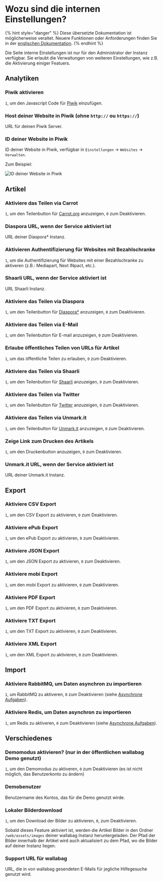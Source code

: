 # Wozu sind die internen Einstellungen?

{% hint style="danger" %}
Diese übersetzte Dokumentation ist möglicherweise veraltet. Neuere Funktionen oder Anforderungen finden Sie in der [englischen Dokumentation](https://doc.wallabag.org/en/).
{% endhint %}

Die Seite interne Einstellungen ist nur für den Administrator der Instanz verfügbar. Sie erlaubt die Verwaltungen von weiteren Einstellungen, wie z.B. die Aktivierung einiger Featuers.

## Analytiken

### Piwik aktivieren

`1`, um den Javascript Code für [Piwik](https://piwik.org/) einzufügen.

### Host deiner Website in Piwik (ohne `http://` ou `https://`)

URL für deinen Piwik Server.

### ID deiner Website in Piwik

ID deiner Website in Piwik, verfügbar in `Einstellungen` -> `Websites` -> `Verwalten`.

Zum Beispiel:

![ID deiner Website in Piwik](../../img/admin/id_piwik.png)

## Artikel

### Aktiviere das Teilen via Carrot

`1`, um den Teilenbutton für [Carrot.org](https://secure.carrot.org/) anzuzeigen, `0` zum Deaktivieren.

### Diaspora URL, wenn der Service aktiviert ist

URL deiner Diaspora\* Instanz.

### Aktivieren Authentifizierung für Websites mit Bezahlschranke

`1`, um die Authentifizierung für Websites mit einer Bezahlschranke zu aktiveren (z.B.: Mediapart, Next INpact, etc.).

### Shaarli URL, wenn der Service aktiviert ist

URL Shaarli Instanz.

### Aktiviere das Teilen via Diaspora

`1`, um den Teilenbutton für [Diaspora\*](https://diasporafoundation.org/) anzuzeigen, `0` zum Deaktivieren.

### Aktiviere das Teilen via E-Mail

`1`, um den Teilenbutton für E-mail anzuzeigen, `0` zum Deaktivieren.

### Erlaube öffentliches Teilen von URLs für Artikel

`1`, um das öffentliche Teilen zu erlauben, `0` zum Deaktivieren.

### Aktiviere das Teilen via Shaarli

`1`, um den Teilenbutton für [Shaarli](https://github.com/shaarli/Shaarli) anzuzeigen, `0` zum Deaktivieren.

### Aktiviere das Teilen via Twitter

`1`, um den Teilenbutton für [Twitter](https://twitter.com/) anzuzeigen, `0` zum Deaktivieren.

### Aktiviere das Teilen via Unmark.it

`1`, um den Teilenbutton für [Unmark.it](https://unmark.it/) anzuzeigen, `0` zum Deaktivieren.

### Zeige Link zum Drucken des Artikels

`1`, um den Druckenbutton anzuzeigen, `0` zum Deaktivieren.

### Unmark.it URL, wenn der Service aktiviert ist

URL deiner Unmark.it Instanz.

## Export

### Aktiviere CSV Export

`1`, um den CSV Export zu aktivieren, `0` zum Deaktivieren.

### Aktiviere ePub Export

`1`, um den ePub Export zu aktivieren, `0` zum Deaktivieren.

### Aktiviere JSON Export

`1`, um den JSON Export zu aktivieren, `0` zum Deaktivieren.

### Aktiviere mobi Export

`1`, um den mobi Export zu aktivieren, `0` zum Deaktivieren.

### Aktiviere PDF Export

`1`, um den PDF Export zu aktivieren, `0` zum Deaktivieren.

### Aktiviere TXT Export

`1`, um den TXT Export zu aktivieren, `0` zum Deaktivieren.

### Aktiviere XML Export

`1`, um den XML Export zu aktivieren, `0` zum Deaktivieren.

## Import

### Aktiviere RabbitMQ, um Daten asynchron zu importieren

`1`, um RabbitMQ zu aktiveren, `0` zum Deaktivieren (siehe [Asynchrone Aufgaben](../asynchronous.md)).

### Aktiviere Redis, um Daten asynchron zu importieren

`1`, um Redis zu aktiveren, `0` zum Deaktivieren (siehe [Asynchrone Aufgaben](../asynchronous.md)).

## Verschiedenes

### Demomodus aktivieren? (nur in der öffentlichen wallabag Demo genutzt)

`1`, um den Demomodus zu aktiveren, `0` zum Deaktivieren (es ist nicht möglich, das Benutzerkonto zu ändern)

### Demobenutzer

Benutzername des Kontos, das für die Demo genutzt wirde.

### Lokaler Bilderdownload

`1`, um den Download der Bilder zu aktivieren, `0`, zum Deaktivieren.

Sobald dieses Feature aktiviert ist, werden die Artikel Bilder in den Ordner `/web/assets/images` deiner wallabag Instanz heruntergeladen. Der Pfad der Bilder innerhalb der Artikel wird auch aktualisiert zu dem Pfad, wo die Bilder auf deiner Instanz liegen.

### Support URL für wallabag

URL, die in von wallabag gesendeten E-Mails für jegliche Hilfegesuche genutzt wird.
